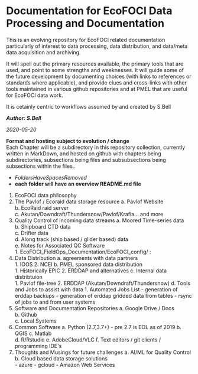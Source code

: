 # Documentation for EcoFOCI Data Processing and Documentation

This is an evolving repository for EcoFOCI related documentation particularly of interest to data processing, data distribution, and data/meta data acquisition and archiving.

It will spell out the primary resources available, the primary tools that are used, and point to some strengths and weeknesses.  It will guide some of the future development by documenting choices (with links to references or standards where applicable), and provide clues and cross-links with other tools maintained in various github repositories and at PMEL that are useful for EcoFOCI data work.

It is cetainly centric to workflows assumed by and created by S.Bell

***Author: S.Bell***

_2020-05-20_

**Format and hosting subject to evolution / change**   
Each Chapter will be a subdirectory in this repository collection, currently written in MarkDown, and hosted on github with chapters being subdirectories, subsections being files and subsubsections being subsections within the files..   

- _FoldersHaveSpacesRemoved_ 
- **each folder will have an overview README.md file**

1. EcoFOCI data philosophy
2. The Pavlof / Ecoraid data storage resource
	a. Pavlof Website   
	b. EcoRaid raid server   
	c. Akutan/Downdraft/Thundersnow/Pavlof/Krafla... and more   
3. Quality Control of incoming data streams
	a. Moored Time-series data   
	b. Shipboard CTD data   
	c. Drifter data   
	d. Along track (ship based / glider based) data   
	e. Notes for Associated QC Software   
		1. EcoFOCI_FieldOps_Documentation/EcoFOCI_config/ : 
4. Data Distribution
	a. agreements with data partners   
		1. IOOS
		2. NCEI
	b. PMEL sponsored data distribution   
		1. Historically EPIC
		2. ERDDAP and alternatives
	c. Internal data distribtuion   
		1. Pavlof file-tree
		2. ERDDAP (Akutan/Downdraft/Thundersnow)
	d. Tools and Jobs to assist with data
		1. Automated Jobs List
			- generation of erddap backups
			- generation of erddap gridded data from tables
			- rsync of jobs to and from user systems
5. Software and Documentation Repositories
	a. Google Drive / Docs   
	b. Github   
	c. Local Systems   
6. Common Software
	a. Python (2.7,3.7+)
		- pre 2.7 is EOL as of 2019
	b. QGIS
	c. Matlab   
	d. R/Rstudio
	e. AdobeCloud/VLC
	f. Text editors / git clients / programming IDE's
7. Thoughts and Musings for future challenges
	a. AI/ML for Quality Control   
	b. Cloud based data storage solutions   
		- azure
		- gcloud
		- Amazon Web Services